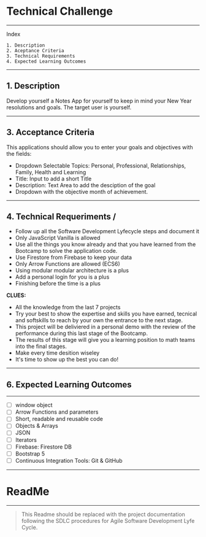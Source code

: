 # Technical Challenge
---
Index

    1. Description
    2. Aceptance Criteria
    3. Technical Requirements
    4. Expected Learning Outcomes
---

## 1. Description

Develop yourself a Notes App for yourself to keep in mind your New Year resolutions and goals. The target user is yourself.

---

## 3. Acceptance Criteria

This applications should allow you to enter your goals and objectives with the fields: 
* Dropdown Selectable Topics: Personal, Professional, Relationships, Family, Health and Learning
* Title: Input to add a short Title
* Description: Text Area to add the desciption of the goal
* Dropdown with the objective month of achievement. 

---

## 4. Technical Requeriments /
- Follow up all the Software Development Lyfecycle steps and document it
- Only JavaScript Vanilla is allowed
- Use all the things you know already and that you have learned from the Bootcamp to solve the application code.
- Use Firestore from Firebase to keep your data 
- Only Arrow Functions are allowed (ECS6)
- Using modular modular architecture is a plus
- Add a personal login for you is a plus
- Finishing before the time is a plus

**CLUES:**

- All the knowledge from the last 7 projects
- Try your best to show the expertise and skills you have earned, tecnical and softskills to reach by your own the entrance to the next stage.
- This project will be deliviered in a personal demo with the review of the performance during this last stage of the Bootcamp. 
- The results of this stage will give you a learning position to math teams into the final stages.
- Make every time desition wiseley 
- It's time to show up the best you can do!

---
##  6. Expected Learning Outcomes

---

- [ ] window object 
- [ ] Arrow Functions and parameters
- [ ] Short, readable and reusable code
- [ ] Objects & Arrays 
- [ ] JSON
- [ ] Iterators
- [ ] Firebase: Firestore DB 
- [ ] Bootstrap 5
- [ ] Continuous Integration Tools: Git & GitHub

---
# ReadMe

---

> This Readme should be replaced with the project documentation following the SDLC procedures for Agile Software Development Lyfe Cycle.
